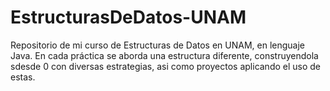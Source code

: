 # EstructurasDeDatos-UNAM
Repositorio de mi curso de Estructuras de Datos en UNAM, en lenguaje Java. En cada práctica se aborda una estructura diferente, construyendola sdesde 0 con diversas estrategias, asi como proyectos aplicando el uso de estas.
